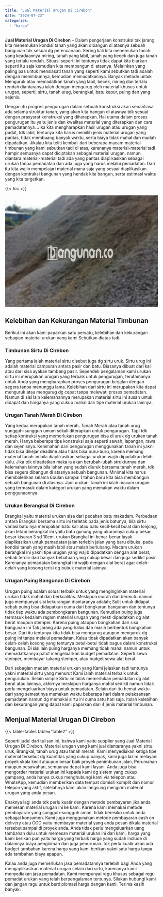```yaml
---
title: "Jual Material Urugan Di Cirebon"
date: "2024-07-23"
categories: 
  - "harga"
---
```


**Jual Material Urugan Di Cirebon** – Dalam pengerjaan konstruksi tak jarang kita menemukan kondisi tanah yang akan dibangun di atasnya sebuah bangunan tdk sesuai dg perencanaan. Sering kali kita menemukan tanah yang keadaannya miring, tanah yang labil, tanah yang becek dan juga tanah yang terlalu rendah. Situasi seperti ini tentunya tidak dapat kita biarkan seperti itu saja kemudian kita membangun di atasnya. Melainkan yang paling pas untuk mensiasati tanah yang seperti kami sebutkan tadi adalah dengan menimbunnya, kemudian memadatkannya. Banyak metode untuk Menguruk atau memadatkan tanah yang labil, becek, miring dan terlalu rendah diantaranya ialah dengan mengurug oleh material khusus untuk urugan, seperti; sirtu, tanah urug, berangkal, batu kapur, puing dan yang sejenis.

Dengan itu progres pengurugan dalam sebuah konstruksi akan senantiasa ada selama struktur tanah, yang akan kita bangun di atasnya tdk sesuai dengan prasyarat konstruksi yang diharapkan. Hal utama dalam proses pengurugan itu yaitu jenis dan kwalitas material yang diterapkan dan cara pemadatannya. Jika kita mengharapkan hasil urugan atau urugan yang padat, tdk labil, tentunya kita harus memilih jenis material urugan yang pantas, tidak membuang banyak waktu, serta biaya tidak mahal dan mudah dipadatkan. Jikalau kita teliti kembali dari beberapa macam material timbunan yang kami sebutkan tadi di atas, karenanya material-material tadi hampir semuanya dapat diciptakan sebagai material urugan. namun diantara material-material tadi ada yang pantas diaplikasikan sebagai urukan tanpa pemadatan dan ada juga yang harus melalui pemadatan. Dari itu kita wajib mempelajari material mana saja yang sesuai diaplikasikan dengan kontruksi bangunan yang hendak kita bangun, serta estimasi waktu yang kita targetkan.

{{< toc >}}

![Jual Material Urugan Di Cirebon](/images/jual-urugan-21.png)

## Kelebihan dan Kekurangan Material Timbunan

Berikut ini akan kami paparkan satu persatu, kelebihan dan kekurangan sebagian material urukan yang kami Sebutkan diatas tadi.

### Timbunan Sirtu Di Cirebon

Yang pertama ialah material sirtu disebut juga dg sirtu uruk. Sirtu urug ini adalah material campuran antara pasir dan batu. Biasanya dibuat dari kali atau dari sisa ayakan tambang pasir. Sependek pengalaman kami urukan sirtu ini merupakan urugan yang terbaik untuk pengurugan, terutamanya untuk Anda yang mengharapkan proses pengurugan berjalan dengan segera tanpa menunggu lama. Kelebihan dari sirtu ini merupakan kita dapat menguruk atau mengurug dg cepat tanpa melewati proses pemadatan. Namun di sisi lain kelemahannya merupakan material sirtu ini susah untuk didapat dan harganya yang cukup mahal dari tipe material urukan lainnya.

### Urugan Tanah Merah Di Cirebon

Yang kedua merupakan tanah merah. Tanah Merah atau tanah urug sungguh-sungguh umum sekali diterapkan untuk pengurugan. Tapi tdk setiap kontruksi yang memerlukan pengurugan bisa di uruk dg urukan tanah merah. Hanya beberapa tipe konstruksi saja seperti sawah, lapangan, rawa dan sejenisnya. Kelemahan dari pengurugan menggunakan tanah ini yakni tidak bisa dikejar deadline atau tidak bisa buru-buru, karena memang material tanah ini bila diaplikasikan sebagai urukan wajib dipadatkan lebih dulu. Jika tdk dipadatkan maka ia akan berubah-ubah strukturnya dan kelemahan lainnya bila lahan yang sudah diuruk bersama tanah merah, tdk bisa segera dibangun di atasnya sebuah bangunan. Minimal kita harus membolehkan selama 6bulan sampai 1 tahun baru kita bisa membangun sebuah bangunan di atasnya. Jadi urukan Tanah ini ialah macam urugan yang termasuk dalam kategori urukan yang memakan waktu dalam penggunaannya.

### Urukan Berangkal Di Cirebon

Brangkal yaitu material urukan sisa dari pecahan batu makadam. Perbedaan antara Brangkal bersama sirtu ini terletak pada jenis batunya, bila sirtu variasi batu nya merupakan batu kali atau batu kecil-kecil bulat dan lonjong, akan tetapi berangkal ini yaitu batu gunung yang ukurannya cukup besar besar kisaran 3 sd 10cm. urukan Brangkal ini benar-benar layak diaplikasikan untuk pemadatan jalan terlebih jalan yang baru dibuka, pada kondisi tanah yang masih labil atau malah berlubang. Macam urukan berangkal ini yakni tipe urugan yang wajib dipadatkan dengan alat berat, sebab terdiri dari banyak bebatuan yang cukup besar dan juga sedikit pasir. Karenanya pemadatan berangkal ini wajib dengan alat berat agar celah-celah yang kosong terisi dg bubuk material lainnya.

### Urugan Puing Bangunan Di Cirebon

Urugan puing adalah solusi terbaik untuk yang menginginkan material urukan tidak mahal dan berkualitas. Meskipun murah dan bermutu namun juga mempunyai sisi kekurangan diantaranya adalah; Sulit untuk didapat sebab puing bisa didapatkan cuma dari bongkaran bangunan dan tentunya tidak tiap waktu ada pembongkaran bangunan. Kemudian puing juga termasuk kedalam ragam material urugan yang mesti dipadatkan dg alat berat maupun stemper. Karena puing ataupun bongkahan dari sisa bangunan ini Tak jarang ada yang halus dan masih berbentuk bongkahan besar. Dari itu tentunya kita tidak bisa mengurug ataupun menguruk dg puing ini tanpa melalui pemadatan. Kalau tidak dipadatkan akan banyak celah-celah kosong yang tentunya betul-betul tidak bagus dalam konstruksi bangunan. Di sisi lain puing harganya memang tidak mahal namun untuk memadatkannya patut mengeluarkan budget pemadatan. Seperti sewa stemper, membayar tukang stemper, atau budget sewa alat berat.

Dari sebagian macam material urukan yang Kami jelaskan tadi tentunya yakni material sirtu yang menurut Kami ialah material terbaik untuk pengurukan. Selain simple Sirtu ini tidak memerlukan pemadatan dg alat berat atau lainnya, akhirnya meskipun harganya mahal sedikit namun tidak perlu mengeluarkan biaya untuk pemadatan. Selain dari itu hemat waktu dari yang semestinya memakan waktu beberapa hari dalam pelaksanaan pemadatan namun dg memakai sirtu ini cuma satu hari saja. Itulah kelebihan dan kekurangan yang dapat kami paparkan dari 4 jenis material timbunan.

## Menjual Material Urugan Di Cirebon

{{< table-tables table="table2" >}}

Seperti judul dari tulisan ini, bahwa kami yaitu supplier yang Jual Material Urugan Di Cirebon. Material urugan yang kami jual diantaranya yakni sirtu uruk, Brangkal, tanah urug atau tanah merah. Kami menyediakan ketiga tipe material tersebut dg kuantitas yang cukup banyak, kami juga lazim melayani proyek skala kecil ataupun besar baik proyek penimbunan jalan, Perumahan maupun pesawahan, semuanya dapat kami layani. Anda juga bisa mengorder material urukan ini kepada kami dg sistem yang cukup gampang, anda hanya cukup menghubungi kami via telepon atau WhatsApp, kemudian memberikan data tempat domisili komplit dan nomor telepon yang aktif, setelahnya kami akan langsung mengirim material urugan yang anda pesan.

Enaknya lagi anda tdk perlu kuatir dengan metode pembayaran jika anda memesan material urugan ini ke kami. Karena kami memakai metode pembayaran yang sungguh-sungguh aman, tidak beresiko untuk anda sebagai konsumen. Kami juga menggunakan metode pembayaran cash on delivery atau COD yaitu membayar material yang anda pesan dikala material tersebut sampai di proyek anda. Anda tidak perlu mengeluarkan uang tambahan dulu untuk memesan material urukan ini dari kami, harga yang kami berikan pun yaitu harga yang terbaik harga yang sudah include di dalamnya biaya pengiriman dan juga penurunan. tdk perlu kuatir akan ada budget tambahan karena harga yang kami berikan yakni satu harga tanpa ada tambahan biaya apapun.

Kalau anda juga memerlukan jasa pemadatannya terlebih bagi Anda yang mengaplikasikan material urugan selain dari sirtu, karenanya kami menyediakan jasa pemadatan. Kami mempunyai regu khusus sebagai regu pemadat urukan yang telah berpengalaman tentunya. Silakan hubungi kami dan jangan ragu untuk berdiplomasi harga dengan kami. Terima kasih banyak.
